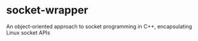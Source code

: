 # socket-wrapper
An object-oriented approach to socket programming in C++, encapsulating Linux socket APIs
